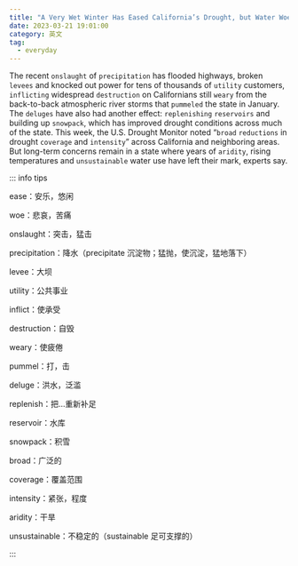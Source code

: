 ```yaml
---
title: "A Very Wet Winter Has Eased California’s Drought, but Water Woes Remain"
date: 2023-03-21 19:01:00
category: 英文
tag:
  - everyday
---
```


The recent `onslaught` of `precipitation` has flooded highways, broken `levees` and knocked out power for tens of thousands of `utility` customers, `inflicting` widespread `destruction` on Californians still `weary` from the back-to-back atmospheric river storms that `pummeled` the state in January. The `deluges` have also had another effect: `replenishing` `reservoirs` and building up `snowpack`, which has improved drought conditions across much of the state. This week, the U.S. Drought Monitor noted “`broad` `reductions` in drought `coverage` and `intensity`” across California and neighboring areas. But long-term concerns remain in a state where years of `aridity`, rising temperatures and `unsustainable` water use have left their mark, experts say.

::: info tips

ease：安乐，悠闲

woe：悲哀，苦痛

onslaught：突击，猛击

precipitation：降水（precipitate 沉淀物；猛抛，使沉淀，猛地落下）

levee：大坝

utility：公共事业

inflict：使承受

destruction：自毁

weary：使疲倦

pummel：打，击

deluge：洪水，泛滥

replenish：把...重新补足

reservoir：水库

snowpack：积雪

broad：广泛的

coverage：覆盖范围

intensity：紧张，程度

aridity：干旱

unsustainable：不稳定的（sustainable 足可支撑的）

:::
